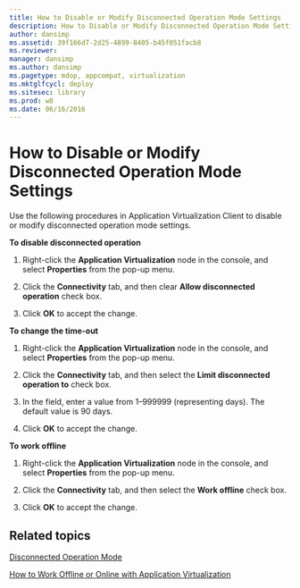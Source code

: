 ```yaml
---
title: How to Disable or Modify Disconnected Operation Mode Settings
description: How to Disable or Modify Disconnected Operation Mode Settings
author: dansimp
ms.assetid: 39f166d7-2d25-4899-8405-b45f051facb8
ms.reviewer: 
manager: dansimp
ms.author: dansimp
ms.pagetype: mdop, appcompat, virtualization
ms.mktglfcycl: deploy
ms.sitesec: library
ms.prod: w8
ms.date: 06/16/2016
---
```



# How to Disable or Modify Disconnected Operation Mode Settings


Use the following procedures in Application Virtualization Client to disable or modify disconnected operation mode settings.

**To disable disconnected operation**

1.  Right-click the **Application Virtualization** node in the console, and select **Properties** from the pop-up menu.

2.  Click the **Connectivity** tab, and then clear **Allow disconnected operation** check box.

3.  Click **OK** to accept the change.

**To change the time-out**

1.  Right-click the **Application Virtualization** node in the console, and select **Properties** from the pop-up menu.

2.  Click the **Connectivity** tab, and then select the **Limit disconnected operation to** check box.

3.  In the field, enter a value from 1–999999 (representing days). The default value is 90 days.

4.  Click **OK** to accept the change.

**To work offline**

1.  Right-click the **Application Virtualization** node in the console, and select **Properties** from the pop-up menu.

2.  Click the **Connectivity** tab, and then select the **Work offline** check box.

3.  Click **OK** to accept the change.

## Related topics


[Disconnected Operation Mode](disconnected-operation-mode.md)

[How to Work Offline or Online with Application Virtualization](how-to-work-offline-or-online-with-application-virtualization.md)

 

 





